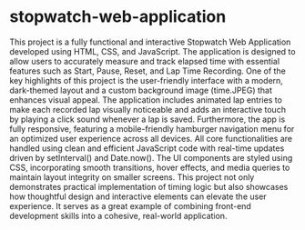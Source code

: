 # stopwatch-web-application

This project is a fully functional and interactive Stopwatch Web Application developed using HTML, CSS, and JavaScript. The application is designed to allow users to accurately measure and track elapsed time with essential features such as Start, Pause, Reset, and Lap Time Recording. One of the key highlights of this project is the user-friendly interface with a modern, dark-themed layout and a custom background image (time.JPEG) that enhances visual appeal. The application includes animated lap entries to make each recorded lap visually noticeable and adds an interactive touch by playing a click sound whenever a lap is saved. Furthermore, the app is fully responsive, featuring a mobile-friendly hamburger navigation menu for an optimized user experience across all devices. All core functionalities are handled using clean and efficient JavaScript code with real-time updates driven by setInterval() and Date.now(). The UI components are styled using CSS, incorporating smooth transitions, hover effects, and media queries to maintain layout integrity on smaller screens. This project not only demonstrates practical implementation of timing logic but also showcases how thoughtful design and interactive elements can elevate the user experience. It serves as a great example of combining front-end development skills into a cohesive, real-world application.
